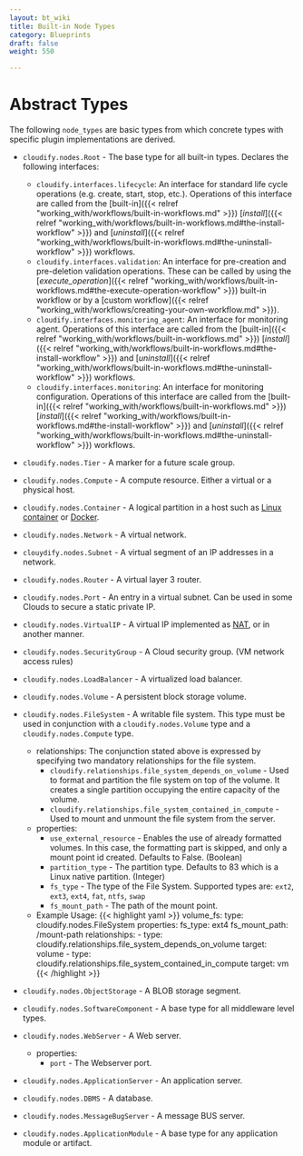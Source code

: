 ```yaml
---
layout: bt_wiki
title: Built-in Node Types
category: Blueprints
draft: false
weight: 550

---
```


# Abstract Types

The following `node_types` are basic types from which concrete types with specific plugin implementations are derived.

* `cloudify.nodes.Root` - The base type for all built-in types. Declares the following interfaces:

  - `cloudify.interfaces.lifecycle`: An interface for standard life cycle operations (e.g. create, start, stop, etc.). Operations of this interface are called from the [built-in]({{< relref "working_with/workflows/built-in-workflows.md" >}}) [*install*]({{< relref "working_with/workflows/built-in-workflows.md#the-install-workflow" >}}) and [*uninstall*]({{< relref "working_with/workflows/built-in-workflows.md#the-uninstall-workflow" >}}) workflows.
  - `cloudify.interfaces.validation`: An interface for pre-creation and pre-deletion validation operations. These can be called by using the [*execute_operation*]({{< relref "working_with/workflows/built-in-workflows.md#the-execute-operation-workflow" >}}) built-in workflow or by a [custom workflow]({{< relref "working_with/workflows/creating-your-own-workflow.md" >}}).
  - `cloudify.interfaces.monitoring_agent`: An interface for monitoring agent. Operations of this interface are called from the [built-in]({{< relref "working_with/workflows/built-in-workflows.md" >}}) [*install*]({{< relref "working_with/workflows/built-in-workflows.md#the-install-workflow" >}}) and [*uninstall*]({{< relref "working_with/workflows/built-in-workflows.md#the-uninstall-workflow" >}}) workflows.
  - `cloudify.interfaces.monitoring`: An interface for monitoring configuration. Operations of this interface are called from the [built-in]({{< relref "working_with/workflows/built-in-workflows.md" >}}) [*install*]({{< relref "working_with/workflows/built-in-workflows.md#the-install-workflow" >}}) and [*uninstall*]({{< relref "working_with/workflows/built-in-workflows.md#the-uninstall-workflow" >}}) workflows.

* `cloudify.nodes.Tier` - A marker for a future scale group.

* `cloudify.nodes.Compute` - A compute resource. Either a virtual or a physical host.


* `cloudify.nodes.Container` - A logical partition in a host such as [Linux container](http://en.wikipedia.org/wiki/LXC) or [Docker](https://www.docker.io/).

* `cloudify.nodes.Network` - A virtual network.

* `clouydify.nodes.Subnet` - A virtual segment of an IP addresses in a network.

* `cloudify.nodes.Router` - A virtual layer 3 router.

* `cloudify.nodes.Port` - An entry in a virtual subnet. Can be used in some Clouds to secure a static private IP.

* `cloudify.nodes.VirtualIP` - A virtual IP implemented as [NAT](http://en.wikipedia.org/wiki/Network_address_translation), or in another manner.

* `cloudify.nodes.SecurityGroup` - A Cloud security group. (VM network access rules)

* `cloudify.nodes.LoadBalancer` - A virtualized load balancer.

* `cloudify.nodes.Volume` - A persistent block storage volume.

* `cloudify.nodes.FileSystem` - A writable file system. This type must be used in conjunction with a `cloudify.nodes.Volume` type and a `cloudify.nodes.Compute` type.
    * relationships: The conjunction stated above is expressed by specifying two mandatory relationships for the file system.
        * `cloudify.relationships.file_system_depends_on_volume` - Used to format and partition the file system on top of the volume. It creates a single partition occupying the entire capacity of the volume.
        * `cloudify.relationships.file_system_contained_in_compute` - Used to mount and unmount the file system from the server.
    * properties:
        * `use_external_resource` - Enables the use of already formatted volumes. In this case, the formatting part is skipped, and only a mount point id created. Defaults to False. (Boolean)
        * `partition_type` - The partition type. Defaults to 83 which is a Linux native partition. (Integer)
        * `fs_type` - The type of the File System. Supported types are: `ext2`, `ext3`, `ext4`, `fat`, `ntfs`, `swap`
        * `fs_mount_path` - The path of the mount point.
    * Example Usage:
        {{< highlight  yaml >}}
          volume_fs:
            type: cloudify.nodes.FileSystem
            properties:
              fs_type: ext4
              fs_mount_path: /mount-path
            relationships:
              - type: cloudify.relationships.file_system_depends_on_volume
                target: volume
              - type: cloudify.relationships.file_system_contained_in_compute
                target: vm
        {{< /highlight >}}


* `cloudify.nodes.ObjectStorage` - A BLOB storage segment.

* `cloudify.nodes.SoftwareComponent` - A base type for all middleware level types.

* `cloudify.nodes.WebServer` - A Web server.
    * properties:
        * `port` - The Webserver port.

* `cloudify.nodes.ApplicationServer` - An application server.

* `cloudify.nodes.DBMS` - A database.

* `cloudify.nodes.MessageBugServer` - A message BUS server.

* `cloudify.nodes.ApplicationModule` - A base type for any application module or artifact.
